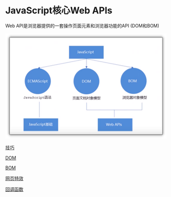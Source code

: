 # JavaScript核心Web APIs

Web API是浏览器提供的一套操作页面元素和浏览器功能的API (DOM和BOM)

![](image/image__VbnT07wiV.png)

[技巧](技巧/技巧.md "技巧")

[DOM](DOM/DOM.md "DOM")

[BOM](BOM/BOM.md "BOM")

[网页特效](网页特效/网页特效.md "网页特效")

[回调函数](回调函数/回调函数.md "回调函数")
